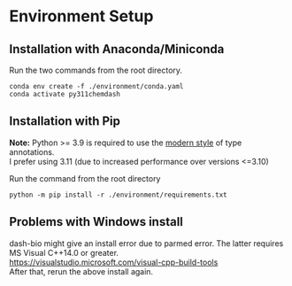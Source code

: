 # Environment Setup

## Installation with Anaconda/Miniconda

Run the two commands from the root directory.

```shell
conda env create -f ./environment/conda.yaml
conda activate py311chemdash
```

## Installation with Pip
**Note:** Python >= 3.9 is required to use the [modern style](https://peps.python.org/pep-0585/) of type annotations.<br>
I prefer using 3.11 (due to increased performance over versions <=3.10)

Run the command from the root directory

```shell
python -m pip install -r ./environment/requirements.txt
```

## Problems with Windows install
dash-bio might give an install error due to parmed error. The latter requires MS Visual C++14.0 or greater.<br>
https://visualstudio.microsoft.com/visual-cpp-build-tools <br>
After that, rerun the above install again.


